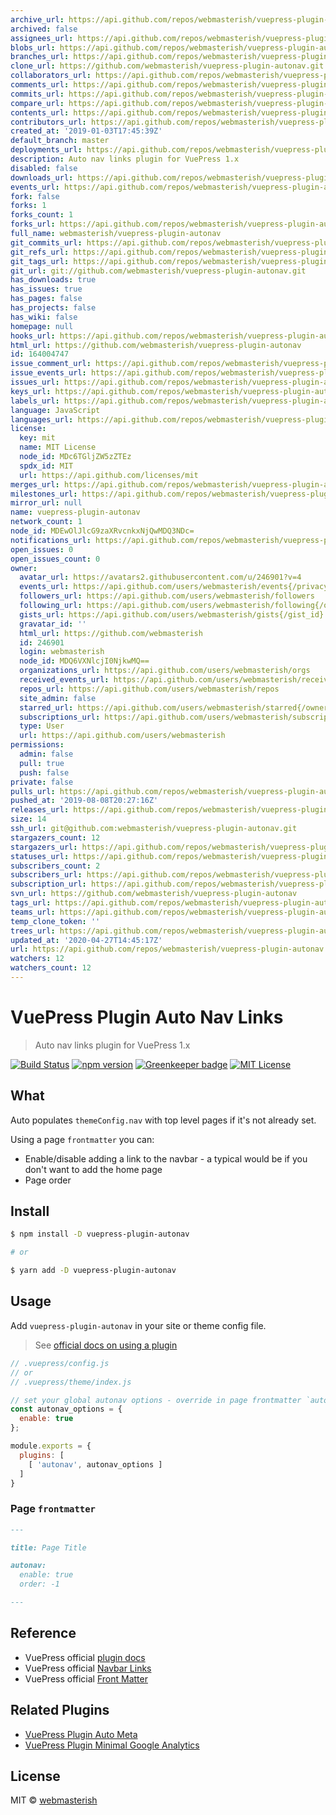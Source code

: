 ```yaml
---
archive_url: https://api.github.com/repos/webmasterish/vuepress-plugin-autonav/{archive_format}{/ref}
archived: false
assignees_url: https://api.github.com/repos/webmasterish/vuepress-plugin-autonav/assignees{/user}
blobs_url: https://api.github.com/repos/webmasterish/vuepress-plugin-autonav/git/blobs{/sha}
branches_url: https://api.github.com/repos/webmasterish/vuepress-plugin-autonav/branches{/branch}
clone_url: https://github.com/webmasterish/vuepress-plugin-autonav.git
collaborators_url: https://api.github.com/repos/webmasterish/vuepress-plugin-autonav/collaborators{/collaborator}
comments_url: https://api.github.com/repos/webmasterish/vuepress-plugin-autonav/comments{/number}
commits_url: https://api.github.com/repos/webmasterish/vuepress-plugin-autonav/commits{/sha}
compare_url: https://api.github.com/repos/webmasterish/vuepress-plugin-autonav/compare/{base}...{head}
contents_url: https://api.github.com/repos/webmasterish/vuepress-plugin-autonav/contents/{+path}
contributors_url: https://api.github.com/repos/webmasterish/vuepress-plugin-autonav/contributors
created_at: '2019-01-03T17:45:39Z'
default_branch: master
deployments_url: https://api.github.com/repos/webmasterish/vuepress-plugin-autonav/deployments
description: Auto nav links plugin for VuePress 1.x
disabled: false
downloads_url: https://api.github.com/repos/webmasterish/vuepress-plugin-autonav/downloads
events_url: https://api.github.com/repos/webmasterish/vuepress-plugin-autonav/events
fork: false
forks: 1
forks_count: 1
forks_url: https://api.github.com/repos/webmasterish/vuepress-plugin-autonav/forks
full_name: webmasterish/vuepress-plugin-autonav
git_commits_url: https://api.github.com/repos/webmasterish/vuepress-plugin-autonav/git/commits{/sha}
git_refs_url: https://api.github.com/repos/webmasterish/vuepress-plugin-autonav/git/refs{/sha}
git_tags_url: https://api.github.com/repos/webmasterish/vuepress-plugin-autonav/git/tags{/sha}
git_url: git://github.com/webmasterish/vuepress-plugin-autonav.git
has_downloads: true
has_issues: true
has_pages: false
has_projects: false
has_wiki: false
homepage: null
hooks_url: https://api.github.com/repos/webmasterish/vuepress-plugin-autonav/hooks
html_url: https://github.com/webmasterish/vuepress-plugin-autonav
id: 164004747
issue_comment_url: https://api.github.com/repos/webmasterish/vuepress-plugin-autonav/issues/comments{/number}
issue_events_url: https://api.github.com/repos/webmasterish/vuepress-plugin-autonav/issues/events{/number}
issues_url: https://api.github.com/repos/webmasterish/vuepress-plugin-autonav/issues{/number}
keys_url: https://api.github.com/repos/webmasterish/vuepress-plugin-autonav/keys{/key_id}
labels_url: https://api.github.com/repos/webmasterish/vuepress-plugin-autonav/labels{/name}
language: JavaScript
languages_url: https://api.github.com/repos/webmasterish/vuepress-plugin-autonav/languages
license:
  key: mit
  name: MIT License
  node_id: MDc6TGljZW5zZTEz
  spdx_id: MIT
  url: https://api.github.com/licenses/mit
merges_url: https://api.github.com/repos/webmasterish/vuepress-plugin-autonav/merges
milestones_url: https://api.github.com/repos/webmasterish/vuepress-plugin-autonav/milestones{/number}
mirror_url: null
name: vuepress-plugin-autonav
network_count: 1
node_id: MDEwOlJlcG9zaXRvcnkxNjQwMDQ3NDc=
notifications_url: https://api.github.com/repos/webmasterish/vuepress-plugin-autonav/notifications{?since,all,participating}
open_issues: 0
open_issues_count: 0
owner:
  avatar_url: https://avatars2.githubusercontent.com/u/246901?v=4
  events_url: https://api.github.com/users/webmasterish/events{/privacy}
  followers_url: https://api.github.com/users/webmasterish/followers
  following_url: https://api.github.com/users/webmasterish/following{/other_user}
  gists_url: https://api.github.com/users/webmasterish/gists{/gist_id}
  gravatar_id: ''
  html_url: https://github.com/webmasterish
  id: 246901
  login: webmasterish
  node_id: MDQ6VXNlcjI0NjkwMQ==
  organizations_url: https://api.github.com/users/webmasterish/orgs
  received_events_url: https://api.github.com/users/webmasterish/received_events
  repos_url: https://api.github.com/users/webmasterish/repos
  site_admin: false
  starred_url: https://api.github.com/users/webmasterish/starred{/owner}{/repo}
  subscriptions_url: https://api.github.com/users/webmasterish/subscriptions
  type: User
  url: https://api.github.com/users/webmasterish
permissions:
  admin: false
  pull: true
  push: false
private: false
pulls_url: https://api.github.com/repos/webmasterish/vuepress-plugin-autonav/pulls{/number}
pushed_at: '2019-08-08T20:27:16Z'
releases_url: https://api.github.com/repos/webmasterish/vuepress-plugin-autonav/releases{/id}
size: 14
ssh_url: git@github.com:webmasterish/vuepress-plugin-autonav.git
stargazers_count: 12
stargazers_url: https://api.github.com/repos/webmasterish/vuepress-plugin-autonav/stargazers
statuses_url: https://api.github.com/repos/webmasterish/vuepress-plugin-autonav/statuses/{sha}
subscribers_count: 2
subscribers_url: https://api.github.com/repos/webmasterish/vuepress-plugin-autonav/subscribers
subscription_url: https://api.github.com/repos/webmasterish/vuepress-plugin-autonav/subscription
svn_url: https://github.com/webmasterish/vuepress-plugin-autonav
tags_url: https://api.github.com/repos/webmasterish/vuepress-plugin-autonav/tags
teams_url: https://api.github.com/repos/webmasterish/vuepress-plugin-autonav/teams
temp_clone_token: ''
trees_url: https://api.github.com/repos/webmasterish/vuepress-plugin-autonav/git/trees{/sha}
updated_at: '2020-04-27T14:45:17Z'
url: https://api.github.com/repos/webmasterish/vuepress-plugin-autonav
watchers: 12
watchers_count: 12
---
```


# VuePress Plugin Auto Nav Links

> Auto nav links plugin for VuePress 1.x

[![Build Status](https://img.shields.io/travis/webmasterish/vuepress-plugin-autonav/master.svg?style=flat-square)](https://travis-ci.org/webmasterish/vuepress-plugin-autonav)
[![npm version](https://img.shields.io/npm/v/vuepress-plugin-autonav.svg?style=flat-square)](http://npm.im/vuepress-plugin-autonav)
[![Greenkeeper badge](https://badges.greenkeeper.io/webmasterish/vuepress-plugin-autonav.svg?style=flat-square)](https://greenkeeper.io/)
[![MIT License](https://img.shields.io/npm/l/express.svg?style=flat-square)](http://opensource.org/licenses/MIT)


## What

Auto populates `themeConfig.nav` with top level pages if it's not already set.

Using a page `frontmatter` you can:

- Enable/disable adding a link to the navbar - a typical would be if you don't
  want to add the home page
- Page order


## Install


```sh
$ npm install -D vuepress-plugin-autonav

# or

$ yarn add -D vuepress-plugin-autonav
```


## Usage

Add `vuepress-plugin-autonav` in your site or theme config file.

> See [official docs on using a plugin](https://vuepress.vuejs.org/plugin/using-a-plugin.html)


```js
// .vuepress/config.js
// or
// .vuepress/theme/index.js

// set your global autonav options - override in page frontmatter `autonav`
const autonav_options = {
  enable: true
};

module.exports = {
  plugins: [
    [ 'autonav', autonav_options ]
  ]
}
```


### Page `frontmatter`


```md
---

title: Page Title

autonav:
  enable: true
  order: -1

---

```


## Reference

- VuePress official [plugin docs](https://vuepress.vuejs.org/plugin/)
- VuePress official [Navbar Links](https://vuepress.vuejs.org/theme/default-theme-config.html#navbar-links)
- VuePress official [Front Matter](https://vuepress.vuejs.org/guide/frontmatter.html)


## Related Plugins

- [VuePress Plugin Auto Meta](https://github.com/webmasterish/vuepress-plugin-autometa)
- [VuePress Plugin Minimal Google Analytics](https://github.com/webmasterish/vuepress-plugin-minimal-analytics)


## License

MIT © [webmasterish](https://webmasterish.com)
